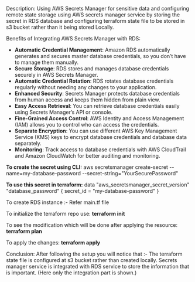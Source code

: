 Description: Using AWS Secrets Manager for sensitive data and configuring remote state storage using AWS secrets manager service by storing the secret in RDS database and configuring terraform state file to be stored in s3 bucket rather than it being stored Locally.

Benefits of Integrating AWS Secrets Manager with RDS:

- **Automatic Credential Management**: Amazon RDS automatically generates and secures master database credentials, so you don’t have to manage them manually.
- **Secure Storage**: RDS stores and manages database credentials securely in AWS Secrets Manager.
- **Automatic Credential Rotation**: RDS rotates database credentials regularly without needing any changes to your application.
- **Enhanced Security**: Secrets Manager protects database credentials from human access and keeps them hidden from plain view.
- **Easy Access Retrieval**: You can retrieve database credentials easily using Secrets Manager’s API or console.
- **Fine-Grained Access Control**: AWS Identity and Access Management (IAM) allows you to control who can access the credentials.
- **Separate Encryption**: You can use different AWS Key Management Service (KMS) keys to encrypt database credentials and database data separately.
- **Monitoring**: Track access to database credentials with AWS CloudTrail and Amazon CloudWatch for better auditing and monitoring.

**To create the secret using CLI:**
aws secretsmanager create-secret --name=my-database-password --secret-string="YourSecurePassword"

**To use this secret in terraform:**
data "aws_secretsmanager_secret_version" "database_password" {
  secret_id = "my-database-password"
}

To create RDS instance :- Refer main.tf file

To initialize the terraform repo use:
**terraform init**

To see the modification which will be done after applying the resource:
**terraform plan**

To apply the changes:
**terraform apply**

Conclusion:
After following the setup you will notice that :- 
The terraform state file is configured at s3 bucket rather than created locally.
Secrets manager service is integrated with RDS service to store the information that is important. (Here only the integration part is shown.)